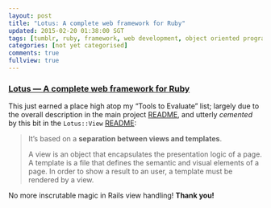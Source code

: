```yaml
---
layout: post
title: "Lotus: A complete web framework for Ruby"
updated: 2015-02-20 01:38:00 SGT
tags: [tumblr, ruby, framework, web development, object oriented programming, oop, best practices]
categories: [not yet categorised]
comments: true
fullview: true
---
```


### [Lotus — A complete web framework for Ruby](http://lotusrb.org)

This just earned a place high atop my “Tools to Evaluate” list; largely due to the overall description in the main project [README](https://github.com/lotus/lotus/blob/master/README.md), and utterly _cemented_ by this bit in the `Lotus::View` [README](https://github.com/lotus/view/blob/master/README.md):

> It’s based on a **separation between views and templates**.
>
> A view is an object that encapsulates the presentation logic of a page. A template is a file that defines the semantic and visual elements of a page. In order to show a result to an user, a template must be rendered by a view.

No more inscrutable magic in Rails view handling! **Thank you!**
